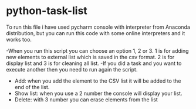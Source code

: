 # python-task-list

To run this file i have used pycharm console with interpreter from Anaconda distribution, but you can run this code with some online interpreters and it works too.

-When you run this script you can choose an option 1, 2 or 3. 1 is for adding new elements to external list which is saved in the csv format. 2 is for display list and 3 is for cleaning all list.
-If you did a task and you want to execute another then you need to run again the script.
- Add: when you add the element to the CSV list it will be added to the end of the list.
- Show list: when you use a 2 number the console will display your list.
- Delete: with 3 number you can erase elements from the list

